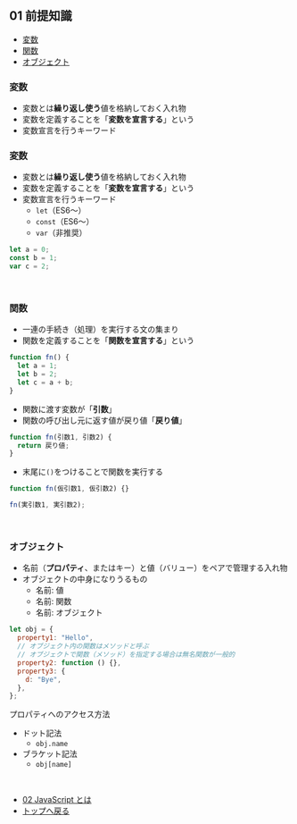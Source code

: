 ## 01 前提知識

- [変数](#変数)
- [関数](#関数)
- [オブジェクト](#オブジェクト)

### 変数

- 変数とは**繰り返し使う**値を格納しておく入れ物
- 変数を定義することを「**変数を宣言する**」という
- 変数宣言を行うキーワード

### 変数

- 変数とは**繰り返し使う**値を格納しておく入れ物
- 変数を定義することを「**変数を宣言する**」という
- 変数宣言を行うキーワード
  - `let`（ES6〜）
  - `const`（ES6〜）
  - `var`（非推奨）

```js
let a = 0;
const b = 1;
var c = 2;
```

<br>

### 関数

- 一連の手続き（処理）を実行する文の集まり
- 関数を定義することを「**関数を宣言する**」という

```js
function fn() {
  let a = 1;
  let b = 2;
  let c = a + b;
}
```

- 関数に渡す変数が「**引数**」
- 関数の呼び出し元に返す値が戻り値「**戻り値**」

```js
function fn(引数1, 引数2) {
  return 戻り値;
}
```

- 末尾に`()`をつけることで関数を実行する

```js
function fn(仮引数1, 仮引数2) {}

fn(実引数1, 実引数2);
```

<br>

### オブジェクト

- 名前（**プロパティ**、またはキー）と値（バリュー）をペアで管理する入れ物
- オブジェクトの中身になりうるもの
  - 名前: 値
  - 名前: 関数
  - 名前: オブジェクト

```js
let obj = {
  property1: "Hello",
  // オブジェクト内の関数はメソッドと呼ぶ
  // オブジェクトで関数（メソッド）を指定する場合は無名関数が一般的
  property2: function () {},
  property3: {
    d: "Bye",
  },
};
```

プロパティへのアクセス方法

- ドット記法
  - `obj.name`
- ブラケット記法
  - `obj[name]`

<br>

- [02 JavaScript とは](./02.md)
- [トップへ戻る](../README.md)
